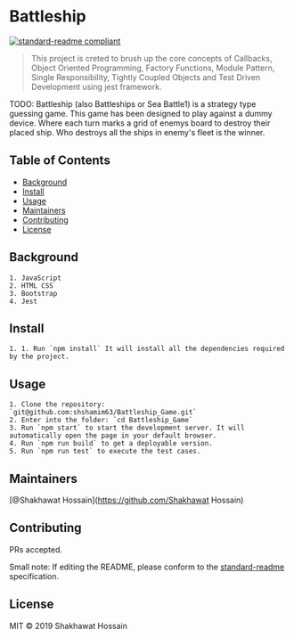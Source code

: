 # Battleship

[![standard-readme compliant](https://img.shields.io/badge/standard--readme-OK-green.svg?style=flat-square)](https://github.com/RichardLitt/standard-readme)

> This project is creted to brush up the core concepts of Callbacks, Object Oriented Programming, Factory Functions, Module Pattern, Single Responsibility, Tightly Coupled Objects and Test Driven Development using jest framework.

TODO: Battleship (also Battleships or Sea Battle1) is a strategy type guessing game. This game has been designed to play against a dummy device. Where each turn marks a grid of enemys board to destroy their placed ship. Who destroys all the ships in enemy's fleet is the winner.

## Table of Contents

- [Background](#background)
- [Install](#install)
- [Usage](#usage)
- [Maintainers](#maintainers)
- [Contributing](#contributing)
- [License](#license)

## Background
```
1. JavaScript
2. HTML CSS
3. Bootstrap
4. Jest
```
## Install

```
1. 1. Run `npm install` It will install all the dependencies required by the project.
```

## Usage

```
1. Clone the repository: `git@github.com:shshamim63/Battleship_Game.git`
2. Enter into the folder: `cd Battleship_Game`
3. Run `npm start` to start the development server. It will automatically open the page in your default browser.
4. Run `npm run build` to get a deployable version.
5. Run `npm run test` to execute the test cases.
```

## Maintainers

[@Shakhawat Hossain](https://github.com/Shakhawat Hossain)

## Contributing

PRs accepted.

Small note: If editing the README, please conform to the [standard-readme](https://github.com/RichardLitt/standard-readme) specification.

## License

MIT © 2019 Shakhawat Hossain
